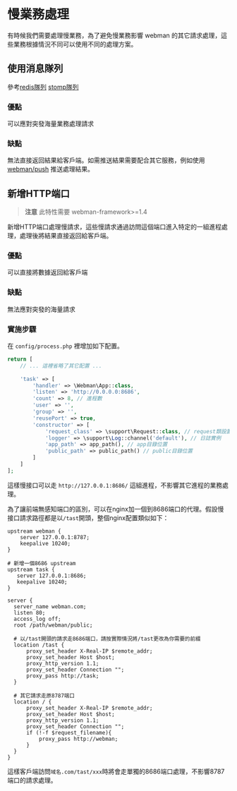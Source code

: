 # 慢業務處理

有時候我們需要處理慢業務，為了避免慢業務影響 webman 的其它請求處理，這些業務根據情況不同可以使用不同的處理方案。

## 使用消息隊列
參考[redis隊列](../queue/redis.md) [stomp隊列](../queue/stomp.md)

### 優點
可以應對突發海量業務處理請求

### 缺點
無法直接返回結果給客戶端。如需推送結果需要配合其它服務，例如使用 [webman/push](https://www.workerman.net/plugin/2) 推送處理結果。

## 新增HTTP端口

> **注意**
> 此特性需要 webman-framework>=1.4

新增HTTP端口處理慢請求，這些慢請求通過訪問這個端口進入特定的一組進程處理，處理後將結果直接返回給客戶端。

### 優點
可以直接將數據返回給客戶端

### 缺點
無法應對突發的海量請求

### 實施步驟
在 `config/process.php` 裡增加如下配置。
```php
return [
    // ... 這裡省略了其它配置 ...
    
    'task' => [
        'handler' => \Webman\App::class,
        'listen' => 'http://0.0.0.0:8686',
        'count' => 8, // 進程數
        'user' => '',
        'group' => '',
        'reusePort' => true,
        'constructor' => [
            'request_class' => \support\Request::class, // request類設置
            'logger' => \support\Log::channel('default'), // 日誌實例
            'app_path' => app_path(), // app目錄位置
            'public_path' => public_path() // public目錄位置
        ]
    ]
];
```

這樣慢接口可以走 `http://127.0.0.1:8686/` 這組進程，不影響其它進程的業務處理。

為了讓前端無感知端口的區別，可以在nginx加一個到8686端口的代理。假設慢接口請求路徑都是以`/tast`開頭，整個nginx配置類似如下：
```
upstream webman {
    server 127.0.0.1:8787;
    keepalive 10240;
}

# 新增一個8686 upstream
upstream task {
   server 127.0.0.1:8686;
   keepalive 10240;
}

server {
  server_name webman.com;
  listen 80;
  access_log off;
  root /path/webman/public;

  # 以/tast開頭的請求走8686端口，請按實際情況將/tast更改為你需要的前綴
  location /tast {
      proxy_set_header X-Real-IP $remote_addr;
      proxy_set_header Host $host;
      proxy_http_version 1.1;
      proxy_set_header Connection "";
      proxy_pass http://task;
  }

  # 其它請求走原8787端口
  location / {
      proxy_set_header X-Real-IP $remote_addr;
      proxy_set_header Host $host;
      proxy_http_version 1.1;
      proxy_set_header Connection "";
      if (!-f $request_filename){
          proxy_pass http://webman;
      }
  }
}
```

這樣客戶端訪問`域名.com/tast/xxx`時將會走單獨的8686端口處理，不影響8787端口的請求處理。
